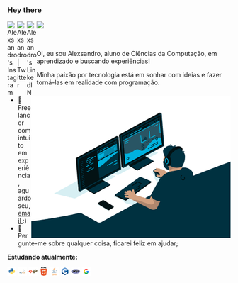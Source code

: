 ### Hey there 
<a href="https://www.instagram.com/alex_santoswz/">
  <img align="left" alt="Alexsandro's Instagram" width="22px" src="https://raw.githubusercontent.com/hussainweb/hussainweb/main/icons/instagram.png" />
</a>
<a href="https://twitter.com/Alexjesantoszw">
  <img align="left" alt="Alexsandro | Twitter" width="22px" src="https://raw.githubusercontent.com/peterthehan/peterthehan/master/assets/twitter.svg" />
</a>
<a href="https://www.linkedin.com/in/alexsandro-alexjesantos/">
  <img align="left" alt="Alexsandro's LinkedIN" width="22px" src="https://raw.githubusercontent.com/peterthehan/peterthehan/master/assets/linkedin.svg" />
</a>

![](https://visitor-badge.glitch.me/badge?page_id=AlexsandroSantosSilva/Alexsandro-Santos)

<br />

Oi, eu sou Alexsandro, aluno de Ciências da Computação, em aprendizado e buscando experiências!

Minha paixão por tecnologia está em sonhar com ideias e fazer torná-las em realidade com programação.

<img align="right" alt="GIF" src="https://github.com/AlexsandroSantosSilva/Alexsandro-Santos/blob/main/code.gif?raw=true" width="450" height="320" />

- 💼 Freelancer com intuito em experiência, aguardo seu, [ email ](mailto:alexjesantos@icloud.com) :)
- 💬 Pergunte-me sobre qualquer coisa, ficarei feliz em ajudar;

**Estudando atualmente:**  

<code><img height="20" src="https://raw.githubusercontent.com/github/explore/80688e429a7d4ef2fca1e82350fe8e3517d3494d/topics/python/python.png"></code>
<code><img height="20" src="https://raw.githubusercontent.com/github/explore/80688e429a7d4ef2fca1e82350fe8e3517d3494d/topics/mysql/mysql.png"></code>
<code><img height="20" src="https://raw.githubusercontent.com/github/explore/80688e429a7d4ef2fca1e82350fe8e3517d3494d/topics/git/git.png"></code>
<code><img height="20" src="https://raw.githubusercontent.com/github/explore/80688e429a7d4ef2fca1e82350fe8e3517d3494d/topics/html/html.png"></code>
<code><img height="20" src="https://raw.githubusercontent.com/github/explore/5b3600551e122a3277c2c5368af2ad5725ffa9a1/topics/java/java.png"></code>
<code><img height="20" src="https://raw.githubusercontent.com/github/explore/f3e22f0dca2be955676bc70d6214b95b13354ee8/topics/c/c.png"></code>
<code><img height="20" src="https://raw.githubusercontent.com/github/explore/ccc16358ac4530c6a69b1b80c7223cd2744dea83/topics/php/php.png"></code>
<code><img height="20" src="https://raw.githubusercontent.com/github/explore/80688e429a7d4ef2fca1e82350fe8e3517d3494d/topics/google/google.png"></code>
